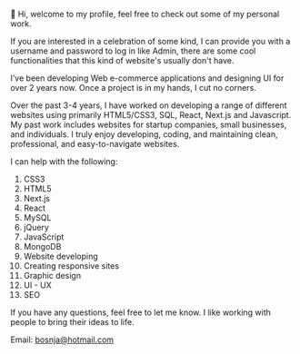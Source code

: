 👋 Hi, welcome to my profile, feel free to check out some of my personal work.

If you are interested in a celebration of some kind, I can provide you with a username and password to log in like Admin,
there are some cool functionalities that this kind of website's usually don't have. 

I’ve been developing Web e-commerce applications and designing UI for over 2 years now. Once a project is in my hands, I cut no corners. 

Over the past 3-4 years, I have worked on developing a range of different websites using primarily HTML5/CSS3, SQL, React, Next.js and Javascript. 
My past work includes websites for startup companies, small businesses, and individuals. I truly enjoy developing, coding, and maintaining clean, professional,
and easy-to-navigate websites.

I can help with the following:
1) CSS3
2) HTML5
3) Next.js
4) React
5) MySQL
6) jQuery
7) JavaScript
8) MongoDB
9) Website developing
10) Creating responsive sites 
11) Graphic design
12) UI - UX
13) SEO

If you have any questions, feel free to let me know. 
I like working with people to bring their ideas to life.

Email: bosnja@hotmail.com

